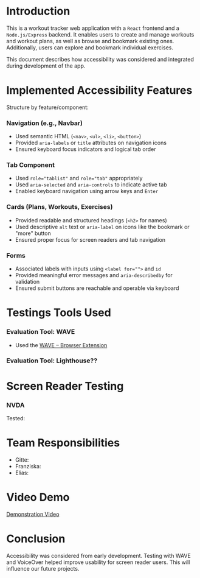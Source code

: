 # Introduction

This is a workout tracker web application with a `React` frontend and a `Node.js/Express` backend. It enables users to create and manage workouts and workout plans, as well as browse and bookmark existing ones. Additionally, users can explore and bookmark individual exercises.

This document describes how accessibility was considered and integrated during development of the app.

# Implemented Accessibility Features

Structure by feature/component:

### Navigation (e.g., Navbar)

- Used semantic HTML (`<nav>`, `<ul>`, `<li>`, `<button>`)
- Provided `aria-labels` or `title` attributes on navigation icons
- Ensured keyboard focus indicators and logical tab order

### Tab Component

- Used `role="tablist"` and `role="tab"` appropriately
- Used `aria-selected` and `aria-controls` to indicate active tab
- Enabled keyboard navigation using arrow keys and `Enter`

### Cards (Plans, Workouts, Exercises)

- Provided readable and structured headings (`<h2>` for names)
- Used descriptive `alt` text or `aria-label` on icons like the bookmark or "more" button
- Ensured proper focus for screen readers and tab navigation

### Forms

- Associated labels with inputs using `<label for="">` and `id`
- Provided meaningful error messages and `aria-describedby` for validation
- Ensured submit buttons are reachable and operable via keyboard

# Testings Tools Used

### Evaluation Tool: WAVE

- Used the [WAVE – Browser Extension](https://wave.webaim.org/)

### Evaluation Tool: Lighthouse??


# Screen Reader Testing

### NVDA

Tested: 

# Team Responsibilities

- Gitte:
- Franziska:
- Elias:

# Video Demo

[Demonstration Video](https://memory.toys/classic/easy/)

# Conclusion

Accessibility was considered from early development. Testing with WAVE and VoiceOver helped improve usability for screen reader users. This will influence our future projects.
